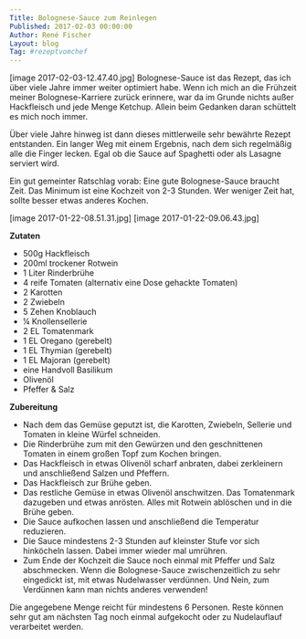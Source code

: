 ```yaml
---
Title: Bolognese-Sauce zum Reinlegen
Published: 2017-02-03 00:00:00
Author: René Fischer
Layout: blog
Tag: #rezeptvomchef
---
```

[image 2017-02-03-12.47.40.jpg]
Bolognese-Sauce ist das Rezept, das ich über viele Jahre immer weiter optimiert habe. Wenn ich mich an die Frühzeit meiner Bolognese-Karriere zurück erinnere, war da im Grunde nichts außer Hackfleisch und jede Menge Ketchup. Allein beim Gedanken daran schüttelt es mich noch immer.

Über viele Jahre hinweg ist dann dieses mittlerweile sehr bewährte Rezept entstanden. Ein langer Weg mit einem Ergebnis, nach dem sich regelmäßig alle die Finger lecken. Egal ob die Sauce auf Spaghetti oder als Lasagne serviert wird.

Ein gut gemeinter Ratschlag vorab: Eine gute Bolognese-Sauce braucht Zeit. Das Minimum ist eine Kochzeit von 2-3 Stunden. Wer weniger Zeit hat, sollte besser etwas anderes Kochen.

[image 2017-01-22-08.51.31.jpg]
[image 2017-01-22-09.06.43.jpg]

**Zutaten**

* 500g Hackfleisch
* 200ml trockener Rotwein
* 1 Liter Rinderbrühe
* 4 reife Tomaten (alternativ eine Dose gehackte Tomaten)
* 2 Karotten
* 2 Zwiebeln
* 5 Zehen Knoblauch
* ¼ Knollensellerie
* 2 EL Tomatenmark
* 1 EL Oregano (gerebelt)
* 1 EL Thymian (gerebelt)
* 1 EL Majoran (gerebelt)
* eine Handvoll Basilikum
* Olivenöl
* Pfeffer & Salz

**Zubereitung**

* Nach dem das Gemüse geputzt ist,  die Karotten, Zwiebeln, Sellerie und Tomaten in kleine Würfel schneiden.
* Die Rinderbrühe zum mit den Gewürzen und den geschnittenen Tomaten in einem großen Topf zum Kochen bringen. 
* Das Hackfleisch in etwas Olivenöl scharf anbraten, dabei zerkleinern und anschließend Salzen und Pfeffern.
* Das Hackfleisch zur Brühe geben.
* Das restliche Gemüse in etwas Olivenöl anschwitzen. Das Tomatenmark dazugeben und etwas anrösten. Alles mit Rotwein ablöschen und in die Brühe geben.
* Die Sauce aufkochen lassen und anschließend die Temperatur reduzieren. 
*  Die Sauce mindestens 2-3 Stunden auf kleinster Stufe vor sich hinköcheln lassen. Dabei immer wieder mal umrühren.
* Zum Ende der Kochzeit die Sauce noch einmal mit Pfeffer und Salz abschmecken. Wenn die Bolognese-Sauce zwischenzeitlich zu sehr eingedickt ist, mit etwas Nudelwasser verdünnen. Und Nein, zum Verdünnen kann man nichts anderes verwenden!

Die angegebene Menge reicht für mindestens 6 Personen. Reste können sehr gut am nächsten Tag noch einmal aufgekocht oder zu Nudelauflauf verarbeitet werden.
